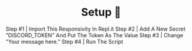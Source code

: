 <h1 align="center">Setup 🤖</h1>
Step #1 | Import This Responsivity In Repl.it
Step #2 | Add A New Secret "DISCORD_TOKEN" And Put The Token As The Value
Step #3 | Change "Your message here."
Step #4 | Run The Script
